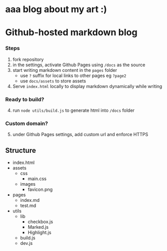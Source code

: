 # aaa blog about my art :)
# Github-hosted markdown blog

### Steps

1. fork repository
2. in the settings, activate Github Pages using `/docs` as the source
3. start writing markdown content in the `pages` folder
    - use `?` suffix for local links to other pages eg `?page2`
    - use `docs/assets` to store assets
4. Serve `index.html` locally to display markdown dynamically while writing 

### Ready to build?

4. run `node utils/build.js` to generate html into `/docs` folder

### Custom domain?

5. under Github Pages settings, add custom url and enforce HTTPS

## Structure
 
 - index.html
 - assets
     - css
         - main.css
     - images
         - favicon.png
 - pages
     - index.md
     - test.md
 - utils
     - lib
         - checkbox.js
         - Marked.js
         - Highlight.js
     - build.js
     - dev.js
